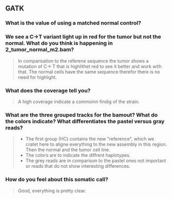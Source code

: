 ## GATK
### What is the value of using a matched normal control?

### We see a C→T variant light up in red for the tumor but not the normal. What do you think is happening in 2_tumor_normal_m2.bam?
> In comparisation to the referene sequence the tumor shows a mutation of C-> T that is highlithet red to see it better and work with that. The normal cells have the same sequence therefor there is no need for highlight.

### What does the coverage tell you?
> A high coverage indicate a commomn findig of the strain.

### What are the three grouped tracks for the bamout? What do the colors indicate? What differentiates the pastel versus gray reads?
> * The first group (HC) contains the new "reference", which we cratet here to aligne  everything to the new assembly in this region. Then the normal and the tumor cell line.
> * The colors are to indicate the diffrent haplotypes.
> * The grey reads are in comparison to the pastel ones not important or reads that do not show interesting differences.

### How do you feel about this somatic call?
> Good, everything is pretty clear.

